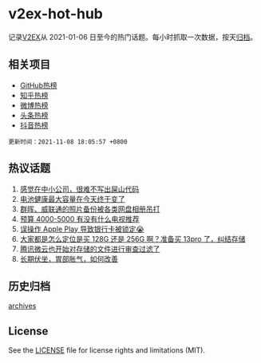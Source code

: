 # v2ex-hot-hub

 记录[V2EX](https://www.v2ex.com/)从 2021-01-06 日至今的热门话题。每小时抓取一次数据，按天[归档](archives)。
 
 ## 相关项目

- [GitHub热榜](https://github.com/snaildev/github-hot-hub)
- [知乎热榜](https://github.com/snaildev/zhihu-hot-hub)
- [微博热榜](https://github.com/snaildev/weibo-hot-hub)
- [头条热榜](https://github.com/snaildev/toutiao-hot-hub)
- [抖音热榜](https://github.com/snaildev/douyin-hot-hub)


 `更新时间：2021-11-08 18:05:57 +0800`

## 热议话题

1. [感觉在中小公司，很难不写出屎山代码](https://www.v2ex.com/t/813782)
1. [电池健康最大容量在今天终于变了](https://www.v2ex.com/t/813741)
1. [群晖、威联通的照片备份被各类网盘相册吊打](https://www.v2ex.com/t/813713)
1. [预算 4000-5000 有没有什么电视推荐](https://www.v2ex.com/t/813761)
1. [误操作 Apple Play 导致银行卡被锁定😭](https://www.v2ex.com/t/813701)
1. [大家都是怎么定位是买 128G 还是 256G 啊？准备买 13pro 了，纠结存储](https://www.v2ex.com/t/813704)
1. [腾讯微云也开始对存储的文件进行审查过滤了](https://www.v2ex.com/t/813675)
1. [长期伏坐，胃部胀气，如何改善](https://www.v2ex.com/t/813774)

## 历史归档

[archives](archives)

## License

See the [LICENSE](LICENSE) file for license rights and limitations (MIT).
